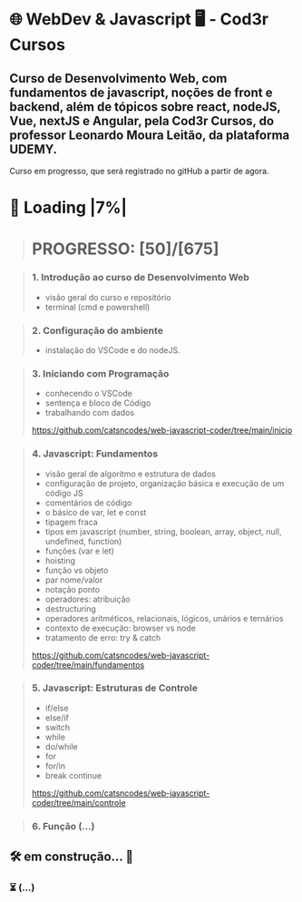 # 🌐 WebDev & Javascript 🖥️ - Cod3r Cursos

## Curso de Desenvolvimento Web, com fundamentos de javascript, noções de front e backend, além de tópicos sobre react, nodeJS, Vue, nextJS e Angular, pela Cod3r Cursos, do professor Leonardo Moura Leitão, da plataforma UDEMY.
Curso em progresso, que será registrado no gitHub a partir de agora.

# 🔋 Loading |7%|
> # PROGRESSO: [50]/[675]

> ### 1. Introdução ao curso de Desenvolvimento Web
> - visão geral do curso e repositório
> - terminal (cmd e powershell)

> ### 2. Configuração do ambiente
> - instalação do VSCode e do nodeJS.

> ### 3. Iniciando com Programação
> - conhecendo o VSCode
> - sentença e bloco de Código
> - trabalhando com dados
>
> <https://github.com/catsncodes/web-javascript-coder/tree/main/inicio>
 
> ### 4. Javascript: Fundamentos
> - visão geral de algoritmo e estrutura de dados
> - configuração de projeto, organização básica e execução de um código JS
> - comentários de código
> - o básico de var, let e const
> - tipagem fraca
> - tipos em javascript (number, string, boolean, array, object, null, undefined, function)
> - funções (var e let)
> - hoisting
> - função vs objeto
> - par nome/valor
> - notação ponto
> - operadores: atribuição
> - destructuring
> - operadores aritméticos, relacionais, lógicos, unários e ternários
> - contexto de execução: browser vs node
> - tratamento de erro: try & catch
> 
> <https://github.com/catsncodes/web-javascript-coder/tree/main/fundamentos>

> ### 5. Javascript: Estruturas de Controle
> - if/else
> - else/if
> - switch
> - while
> - do/while
> - for
> - for/in
> - break continue
>
> <https://github.com/catsncodes/web-javascript-coder/tree/main/controle>

> ### 6. Função (...)

## 🛠️ em construção... 🔧
### ⏳ (...)
